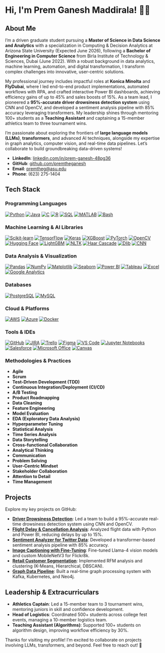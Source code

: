 # Hi, I'm Prem Ganesh Maddirala! 👨‍💻

## About Me
I’m a driven graduate student pursuing a **Master of Science in Data Science and Analytics** with a specialization in Computing & Decision Analytics at Arizona State University (Expected June 2026), following a **Bachelor of Engineering in Computer Science** from Birla Institute of Technology & Sciences, Dubai (June 2022). With a robust background in data analytics, machine learning, automation, and digital transformation, I transform complex challenges into innovative, user-centric solutions.

My professional journey includes impactful roles at **Konica Minolta** and **FlyDubai**, where I led end-to-end product implementations, automated workflows with RPA, and crafted interactive Power BI dashboards, achieving efficiency gains of up to 45% and sales boosts of 15%. As a team lead, I pioneered a **95%-accurate driver drowsiness detection system** using CNN and OpenCV, and developed a sentiment analysis pipeline with 85% accuracy leveraging transformers. My leadership shines through mentoring 100+ students as a **Teaching Assistant** and captaining a 15-member athletics team to three tournament wins.

I’m passionate about exploring the frontiers of **large language models (LLMs)**, **transformers**, and advanced AI techniques, alongside my expertise in graph analytics, computer vision, and real-time data pipelines. Let’s collaborate to build groundbreaking data-driven systems!

- **LinkedIn**: [linkedin.com/in/prem-ganesh-48pg36](https://linkedin.com/in/prem-ganesh-48pg36)
- **GitHub**: [github.com/premtheganesh](https://github.com/premtheganesh)
- **Email**: premtheg@asu.edu
- **Phone**: (623) 275-1404

## Tech Stack

### Programming Languages
[![Python](https://img.shields.io/badge/Python-3776AB?style=flat)](https://python.org)
[![Java](https://img.shields.io/badge/Java-007396?style=flat)](https://java.com)
[![C](https://img.shields.io/badge/C-00599C?style=flat)](https://en.wikipedia.org/wiki/C_(programming_language))
[![R](https://img.shields.io/badge/R-276DC3?style=flat)](https://r-project.org)
[![SQL](https://img.shields.io/badge/SQL-003B57?style=flat)](https://en.wikipedia.org/wiki/SQL)
[![MATLAB](https://img.shields.io/badge/MATLAB-0076A8?style=flat)](https://mathworks.com/products/matlab.html)
[![Bash](https://img.shields.io/badge/Bash-4EAA25?style=flat)](https://en.wikipedia.org/wiki/Bash_(Unix_shell))

### Machine Learning & AI Libraries
[![Scikit-learn](https://img.shields.io/badge/Scikit--learn-F7931E?style=flat)](https://scikit-learn.org)
[![TensorFlow](https://img.shields.io/badge/TensorFlow-FF6F00?style=flat)](https://tensorflow.org)
[![Keras](https://img.shields.io/badge/Keras-D00000?style=flat)](https://keras.io)
[![XGBoost](https://img.shields.io/badge/XGBoost-00BFFF?style=flat)](https://xgboost.ai)
[![PyTorch](https://img.shields.io/badge/PyTorch-EE4C2C?style=flat)](https://pytorch.org)
[![OpenCV](https://img.shields.io/badge/OpenCV-5C3EE8?style=flat)](https://opencv.org)
[![Hugging Face](https://img.shields.io/badge/Hugging%20Face-FFD21E?style=flat)](https://huggingface.co)
[![LightGBM](https://img.shields.io/badge/LightGBM-2E8B57?style=flat)](https://lightgbm.readthedocs.io)
[![NLTK](https://img.shields.io/badge/NLTK-4B0082?style=flat)](https://nltk.org)
[![Haar Cascade](https://img.shields.io/badge/Haar%20Cascade-808080?style=flat)](https://docs.opencv.org/master/d2/d99/tutorial_js_face_detection.html)
[![Dlib](https://img.shields.io/badge/Dlib-228B22?style=flat)](https://dlib.net)
[![CNN](https://img.shields.io/badge/CNN-FF4500?style=flat)](https://en.wikipedia.org/wiki/Convolutional_neural_network)

### Data Analysis & Visualization
[![Pandas](https://img.shields.io/badge/Pandas-150458?style=flat)](https://pandas.pydata.org)
[![NumPy](https://img.shields.io/badge/NumPy-013243?style=flat)](https://numpy.org)
[![Matplotlib](https://img.shields.io/badge/Matplotlib-11557C?style=flat)](https://matplotlib.org)
[![Seaborn](https://img.shields.io/badge/Seaborn-4C1D95?style=flat)](https://seaborn.pydata.org)
[![Power BI](https://img.shields.io/badge/Power%20BI-F2C811?style=flat)](https://powerbi.microsoft.com)
[![Tableau](https://img.shields.io/badge/Tableau-E97627?style=flat)](https://tableau.com)
[![Excel](https://img.shields.io/badge/Excel-217346?style=flat)](https://microsoft.com/excel)
[![Google Analytics](https://img.shields.io/badge/Google%20Analytics-E37400?style=flat)](https://analytics.google.com)

### Databases
[![PostgreSQL](https://img.shields.io/badge/PostgreSQL-336791?style=flat)](https://postgresql.org)
[![MySQL](https://img.shields.io/badge/MySQL-4479A1?style=flat)](https://mysql.com)

### Cloud & Platforms
[![AWS](https://img.shields.io/badge/AWS-232F3E?style=flat)](https://aws.amazon.com)
[![Azure](https://img.shields.io/badge/Azure-0089D6?style=flat)](https://azure.microsoft.com)
[![Docker](https://img.shields.io/badge/Docker-2496ED?style=flat)](https://docker.com)

### Tools & IDEs
[![GitHub](https://img.shields.io/badge/GitHub-181717?style=flat)](https://github.com)
[![JIRA](https://img.shields.io/badge/JIRA-0052CC?style=flat)](https://atlassian.com/software/jira)
[![Trello](https://img.shields.io/badge/Trello-0079BF?style=flat)](https://trello.com)
[![Figma](https://img.shields.io/badge/Figma-F24E1E?style=flat)](https://figma.com)
[![VS Code](https://img.shields.io/badge/VS%20Code-007ACC?style=flat)](https://code.visualstudio.com)
[![Jupyter Notebooks](https://img.shields.io/badge/Jupyter-F37626?style=flat)](https://jupyter.org)
[![Salesforce](https://img.shields.io/badge/Salesforce-00A1E0?style=flat)](https://salesforce.com)
[![Microsoft Office](https://img.shields.io/badge/Microsoft%20Office-D83B01?style=flat)](https://microsoft.com/office)
[![Canvas](https://img.shields.io/badge/Canvas-003087?style=flat)](https://www.instructure.com/canvas)

### Methodologies & Practices
- **Agile**
- **Scrum**
- **Test-Driven Development (TDD)**
- **Continuous Integration/Deployment (CI/CD)**
- **A/B Testing**
- **Product Roadmapping**
- **Data Cleaning**
- **Feature Engineering**
- **Model Evaluation**
- **EDA (Exploratory Data Analysis)**
- **Hyperparameter Tuning**
- **Statistical Analysis**
- **Time Series Analysis**
- **Data Storytelling**
- **Cross-functional Collaboration**
- **Analytical Thinking**
- **Communication**
- **Problem Solving**
- **User-Centric Mindset**
- **Stakeholder Collaboration**
- **Attention to Detail**
- **Time Management**

## Projects
Explore my key projects on GitHub:
- **[Driver Drowsiness Detection](https://github.com/premtheganesh/Driver-Drowsiness-Detection)**: Led a team to build a 95%-accurate real-time drowsiness detection system using CNN and OpenCV.
- **[Flight Delay & Cancellation Analysis](https://github.com/premtheganesh/Flight-Delay-Analysis)**: Analyzed flight data with Python and Power BI, reducing delays by up to 15%.
- **[Sentiment Analyzer for Twitter Data](https://github.com/premtheganesh/Twitter-Sentiment-Analysis)**: Developed a transformer-based sentiment analysis pipeline with 85% accuracy.
- **[Image Captioning with Fine-Tuning](https://github.com/premtheganesh/ImageCaptioningFineTuning)**: Fine-tuned Llama-4 vision models and custom MobileNetV3 for Flickr8k.
- **[Retail Customer Segmentation](https://github.com/premtheganesh/RetailCustomerSegmentation)**: Implemented RFM analysis and clustering (K-Means, Hierarchical, DBSCAN).
- **[Graph Data Pipeline](https://github.com/premtheganesh/GraphDataPipeline)**: Built a real-time graph processing system with Kafka, Kubernetes, and Neo4j.

## Leadership & Extracurriculars
- **Athletics Captain**: Led a 15-member team to 3 tournament wins, mentoring juniors in skill and confidence development.
- **Head of Logistics**: Coordinated 500+ students across college fest events, managing a 10-member logistics team.
- **Teaching Assistant (Algorithms)**: Supported 100+ students on algorithm design, improving workflow efficiency by 30%.

Thanks for visiting my profile! I’m excited to collaborate on projects involving LLMs, transformers, and beyond. Feel free to reach out! 🚀